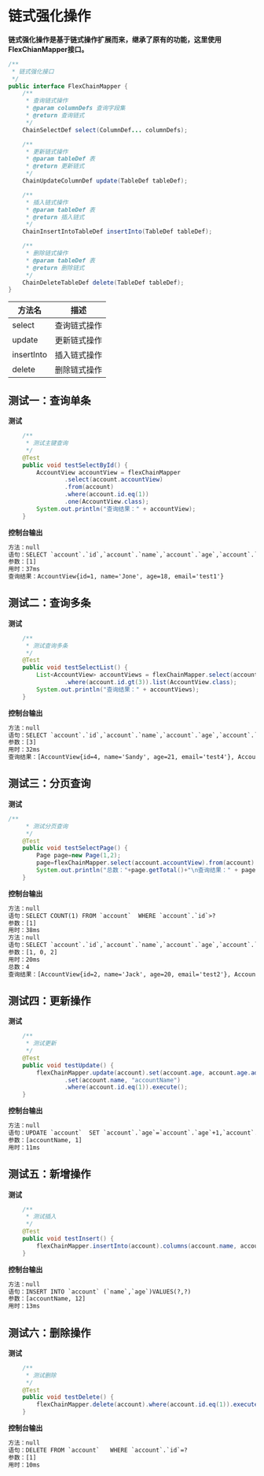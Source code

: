 # 链式强化操作

**链式强化操作是基于链式操作扩展而来，继承了原有的功能，这里使用FlexChianMapper接口。**

```java
/**
 * 链式强化接口
 */
public interface FlexChainMapper {
    /**
     * 查询链式操作
     * @param columnDefs 查询字段集
     * @return 查询链式
     */
    ChainSelectDef select(ColumnDef... columnDefs);

    /**
     * 更新链式操作
     * @param tableDef 表
     * @return 更新链式
     */
    ChainUpdateColumnDef update(TableDef tableDef);

    /**
     * 插入链式操作
     * @param tableDef 表
     * @return 插入链式
     */
    ChainInsertIntoTableDef insertInto(TableDef tableDef);

    /**
     * 删除链式操作
     * @param tableDef 表
     * @return 删除链式
     */
    ChainDeleteTableDef delete(TableDef tableDef);
}
```

| 方法名     | 描述         |
| ---------- | ------------ |
| select     | 查询链式操作 |
| update     | 更新链式操作 |
| insertInto | 插入链式操作 |
| delete     | 删除链式操作 |

## 测试一：查询单条

**测试**

```java
    /**
     * 测试主键查询
     */
    @Test
    public void testSelectById() {
        AccountView accountView = flexChainMapper
                .select(account.accountView)
                .from(account)
                .where(account.id.eq(1))
                .one(AccountView.class);
        System.out.println("查询结果：" + accountView);
    }
```

**控制台输出**

```tex
方法：null
语句：SELECT `account`.`id`,`account`.`name`,`account`.`age`,`account`.`email` FROM `account`  WHERE `account`.`id`=?
参数：[1]
用时：37ms
查询结果：AccountView{id=1, name='Jone', age=18, email='test1'}
```

## 测试二：查询多条

**测试**

```java
    /**
     * 测试查询多条
     */
    @Test
    public void testSelectList() {
        List<AccountView> accountViews = flexChainMapper.select(account.accountView).from(account)
                .where(account.id.gt(3)).list(AccountView.class);
        System.out.println("查询结果：" + accountViews);
    }
```

**控制台输出**

```tex
方法：null
语句：SELECT `account`.`id`,`account`.`name`,`account`.`age`,`account`.`email` FROM `account`  WHERE `account`.`id`>?
参数：[3]
用时：32ms
查询结果：[AccountView{id=4, name='Sandy', age=21, email='test4'}, AccountView{id=5, name='Billie', age=24, email='test5'}]
```

## 测试三：分页查询

**测试**

```java
/**
     * 测试分页查询
     */
    @Test
    public void testSelectPage() {
        Page page=new Page(1,2);
        page=flexChainMapper.select(account.accountView).from(account).where(account.id.gt(1)).page(AccountView.class,page);
        System.out.println("总数："+page.getTotal()+"\n查询结果：" + page.getRows());
    }
```

**控制台输出**

```tex
方法：null
语句：SELECT COUNT(1) FROM `account`  WHERE `account`.`id`>?
参数：[1]
用时：38ms
方法：null
语句：SELECT `account`.`id`,`account`.`name`,`account`.`age`,`account`.`email` FROM `account`  WHERE `account`.`id`>? LIMIT ?,?
参数：[1, 0, 2]
用时：20ms
总数：4
查询结果：[AccountView{id=2, name='Jack', age=20, email='test2'}, AccountView{id=3, name='Tom', age=28, email='test3'}]
```

## 测试四：更新操作

**测试**

```java
    /**
     * 测试更新
     */
    @Test
    public void testUpdate() {
        flexChainMapper.update(account).set(account.age, account.age.add(1))
                .set(account.name, "accountName")
                .where(account.id.eq(1)).execute();
    }
```

**控制台输出**

```tex
方法：null
语句：UPDATE `account`  SET `account`.`age`=`account`.`age`+1,`account`.`name`=?  WHERE `account`.`id`=?
参数：[accountName, 1]
用时：11ms
```

## 测试五：新增操作

**测试**

```java
    /**
     * 测试插入
     */
    @Test
    public void testInsert() {
        flexChainMapper.insertInto(account).columns(account.name, account.age).values("accountName", 12).execute();
    }
```

**控制台输出**

```tex
方法：null
语句：INSERT INTO `account` (`name`,`age`)VALUES(?,?)
参数：[accountName, 12]
用时：13ms
```

## 测试六：删除操作

**测试**

```java
    /**
     * 测试删除
     */
    @Test
    public void testDelete() {
        flexChainMapper.delete(account).where(account.id.eq(1)).execute();
    }
```

**控制台输出**

```tex
方法：null
语句：DELETE FROM `account`   WHERE `account`.`id`=?
参数：[1]
用时：10ms
```
